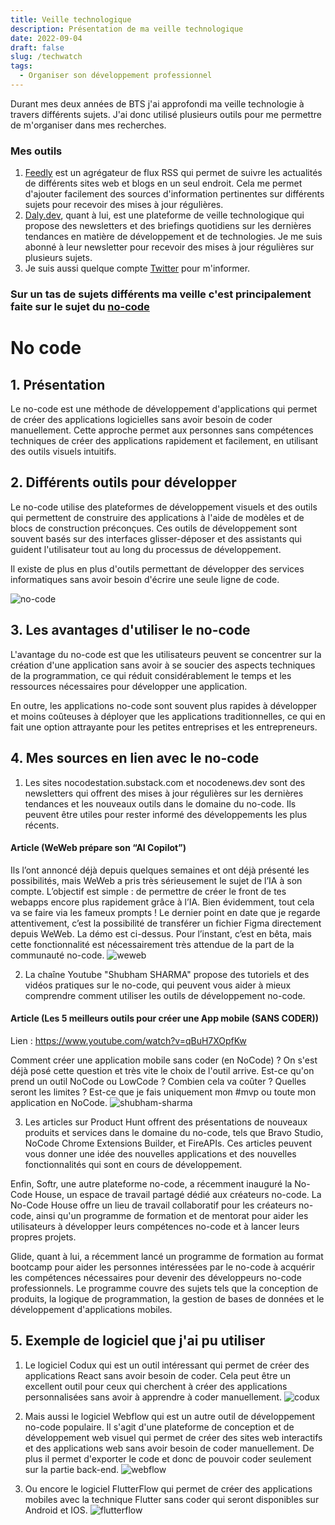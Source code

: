 ```yaml
---
title: Veille technologique
description: Présentation de ma veille technologique
date: 2022-09-04
draft: false
slug: /techwatch
tags:
  - Organiser son développement professionnel
---
```


Durant mes deux années de BTS j'ai approfondi ma veille technologie à travers différents sujets. J'ai donc utilisé plusieurs outils pour me permettre de m'organiser dans mes recherches.

### Mes outils

1. [Feedly](https://feedly.com/) est un agrégateur de flux RSS qui permet de suivre les actualités de différents sites web et blogs en un seul endroit. Cela me permet d'ajouter facilement des sources d'information pertinentes sur différents sujets pour recevoir des mises à jour régulières.
2. [Daly.dev](https://daily.dev/), quant à lui, est une plateforme de veille technologique qui propose des newsletters et des briefings quotidiens sur les dernières tendances en matière de développement et de technologies. Je me suis abonné à leur newsletter pour recevoir des mises à jour régulières sur plusieurs sujets.
3. Je suis aussi quelque compte [Twitter](https://twitter.com/) pour m'informer.

### Sur un tas de sujets différents ma veille c'est principalement faite sur le sujet du [no-code](https://quels-outils-nocode.fr/)

# No code

## 1. Présentation

Le no-code est une méthode de développement d'applications qui permet de créer des applications logicielles sans avoir besoin de coder manuellement. Cette approche permet aux personnes sans compétences techniques de créer des applications rapidement et facilement, en utilisant des outils visuels intuitifs.

## 2. Différents outils pour développer

Le no-code utilise des plateformes de développement visuels et des outils qui permettent de construire des applications à l'aide de modèles et de blocs de construction préconçues. Ces outils de développement sont souvent basés sur des interfaces glisser-déposer et des assistants qui guident l'utilisateur tout au long du processus de développement.

Il existe de plus en plus d'outils permettant de développer des services informatiques sans avoir besoin d'écrire une seule ligne de code.

![no-code](./pictures/no-code.png)

## 3. Les avantages d'utiliser le no-code

L'avantage du no-code est que les utilisateurs peuvent se concentrer sur la création d'une application sans avoir à se soucier des aspects techniques de la programmation, ce qui réduit considérablement le temps et les ressources nécessaires pour développer une application.

En outre, les applications no-code sont souvent plus rapides à développer et moins coûteuses à déployer que les applications traditionnelles, ce qui en fait une option attrayante pour les petites entreprises et les entrepreneurs.

## 4. Mes sources en lien avec le no-code

1. Les sites nocodestation.substack.com et nocodenews.dev sont des newsletters qui offrent des mises à jour régulières sur les dernières tendances et les nouveaux outils dans le domaine du no-code. Ils peuvent être utiles pour rester informé des développements les plus récents.

#### Article (WeWeb prépare son “AI Copilot”)

Ils l’ont annoncé déjà depuis quelques semaines et ont déjà présenté les possibilités, mais WeWeb a pris très sérieusement le sujet de l’IA à son compte.
L’objectif est simple : de permettre de créer le front de tes webapps encore plus rapidement grâce à l’IA.
Bien évidemment, tout cela va se faire via les fameux prompts !
Le dernier point en date que je regarde attentivement, c’est la possibilité de transférer un fichier Figma directement depuis WeWeb.
La démo est ci-dessus.
Pour l’instant, c’est en bêta, mais cette fonctionnalité est nécessairement très attendue de la part de la communauté no-code.
![weweb](./pictures/weweb.png)

2. La chaîne Youtube "Shubham SHARMA" propose des tutoriels et des vidéos pratiques sur le no-code, qui peuvent vous aider à mieux comprendre comment utiliser les outils de développement no-code.

#### Article (Les 5 meilleurs outils pour créer une App mobile (SANS CODER))

Lien : https://www.youtube.com/watch?v=qBuH7XOpfKw

Comment créer une application mobile sans coder (en NoCode) ? On s'est déjà posé cette question et très vite le choix de l'outil arrive. Est-ce qu'on prend un outil NoCode ou LowCode ? Combien cela va coûter ? Quelles seront les limites ? Est-ce que je fais uniquement mon #mvp ou toute mon application en NoCode.
![shubham-sharma](./pictures/shubham-sharma.png)

3. Les articles sur Product Hunt offrent des présentations de nouveaux produits et services dans le domaine du no-code, tels que Bravo Studio, NoCode Chrome Extensions Builder, et FireAPIs. Ces articles peuvent vous donner une idée des nouvelles applications et des nouvelles fonctionnalités qui sont en cours de développement.

Enfin, Softr, une autre plateforme no-code, a récemment inauguré la No-Code House, un espace de travail partagé dédié aux créateurs no-code. La No-Code House offre un lieu de travail collaboratif pour les créateurs no-code, ainsi qu'un programme de formation et de mentorat pour aider les utilisateurs à développer leurs compétences no-code et à lancer leurs propres projets.

Glide, quant à lui, a récemment lancé un programme de formation au format bootcamp pour aider les personnes intéressées par le no-code à acquérir les compétences nécessaires pour devenir des développeurs no-code professionnels. Le programme couvre des sujets tels que la conception de produits, la logique de programmation, la gestion de bases de données et le développement d'applications mobiles.

## 5. Exemple de logiciel que j'ai pu utiliser

1. Le logiciel Codux qui est un outil intéressant qui permet de créer des applications React sans avoir besoin de coder. Cela peut être un excellent outil pour ceux qui cherchent à créer des applications personnalisées sans avoir à apprendre à coder manuellement.
   ![codux](./pictures/codux.png)

2. Mais aussi le logiciel Webflow qui est un autre outil de développement no-code populaire. Il s'agit d'une plateforme de conception et de développement web visuel qui permet de créer des sites web interactifs et des applications web sans avoir besoin de coder manuellement. De plus il permet d'exporter le code et donc de pouvoir coder seulement sur la partie back-end.
   ![webflow](./pictures/webflow.png)

3. Ou encore le logiciel FlutterFlow qui permet de créer des applications mobiles avec la technique Flutter sans coder qui seront disponibles sur Android et IOS.
   ![flutterflow](./pictures/flutterflow.png)
